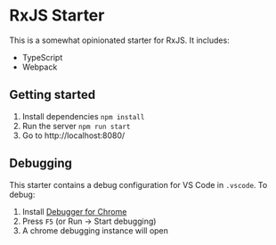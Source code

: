 # RxJS Starter

This is a somewhat opinionated starter for RxJS. It includes:

- TypeScript
- Webpack

## Getting started

1. Install dependencies `npm install`
2. Run the server `npm run start`
3. Go to http://localhost:8080/

## Debugging

This starter contains a debug configuration for VS Code in `.vscode`. To debug:

1. Install [Debugger for Chrome
   ](https://marketplace.visualstudio.com/items?itemName=msjsdiag.debugger-for-chrome)
2. Press `F5` (or Run → Start debugging)
3. A chrome debugging instance will open
